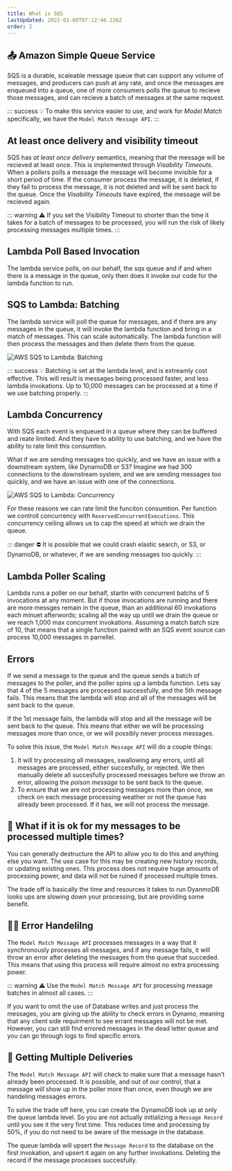```yaml
---
title: What is SQS
lastUpdated: 2022-01-08T07:12:46.226Z
order: 2
---
```


## 📤 Amazon Simple Queue Service

SQS is a durable, scaleable message queue that can support any volume of messages, and producers can push at any rate, and once the messages are enqueued into a queue, one of more consumers polls the queue to recieve those messages, and can recieve a batch of messages at the same request.

::: success
💡 To make this service easier to use, and work for _Model Match_ specifically, we have the `Model Match Message API`.
:::

## At least once delivery and visibility timeout
SQS has _at least once delivery_ semantics, meaning that the message will be recieved at least once. This is implemented through _Visability Timeouts_. When a pollers polls a message the message will become invisible for a short period of time. If the consumer process the message, it is deleted, if they fail to process the message, it is not deleted and will be sent back to the queue. Once the _Visability Timeouts_ have expired, the message will be recieved again.

::: warning
:warning: If you set the Visibility Timeout to shorter than the time it takes for a batch of messages to be processed, you will run the risk of likely processing messages multiple times.
:::

## Lambda Poll Based Invocation
The lambda service polls, on our behalf, the sqs queue and if and when there is a message in the queue, only then does it invoke our code for the lambda function to run.


## SQS to Lambda: Batching
The lambda service will poll the queue for messages, and if there are any messages in the queue, it will invoke the lambda function and bring in a match of messages. This can scale automatically. The lambda function will then process the messages and then delete them from the queue.

![AWS SQS to Lambda: Batching](/batching.png)

::: success
💡 Batching is set at the lambda level, and is extreamly cost effective. This will result is messages being processed faster, and less lambda invokations. Up to 10,000 messages can be processed at a time if we use batching properly.
:::

## Lambda Concurrency
With SQS each event is enqueued in a queue where they can be buffered and reate limited. And they have to ability to use batching, and we have the ability to rate limit this consumtion.

What if we are sending messages too quickly, and we have an issue with a downstream system, like DynamoDB or S3? Imagine we had 300 connections to the downstream system, and we are sending messages too quickly, and we have an issue with one of the connections.

![AWS SQS to Lambda: Concurrency](/downstream_pressure.png)

For these reasons we can rate limit the funciton consumtion. Per function we controll concurrency with `ReservedConcurrentExecutions`. This concurrency ceiling allows us to cap the speed at which we drain the queue. 

::: danger
⛔️ It is possible that we could crash elastic search, or S3, or DynamoDB, or whatever, if we are sending messages too quickly.
:::

## Lambda Poller Scaling
Lambda runs a poller on our behalf, startin with concurrent batchs of 5 invocations at any moment. But if those invocations are running and there are more messges remain in the queue, than an additional 60 invokations each minuet afterwords; scaling all the way up until we drain the queue or we reach 1,000 max concurrent invokations. Assuming a match batch size of 10, that means that a single function paired with an SQS event source can process 10,000 messages in parrellel. 

## Errors
If we send a message to the queue and the queue sends a batch of messages to the poller, and the poller spins up a lambda function. Lets say that 4 of the 5 messages are processed successfully, and the 5th message fails. This means that the lambda will stop and all of the messages will be sent back to the queue.

If the 1st message fails, the lambda will stop and all the message will be sent back to the queue. This means that either we will be processing messages more than once, or we will possibly never process messages. 

To solve this issue, the `Model Match Message API` will do a couple things:
1. It will try processing all messages, swallowing any errors, until all messages are processed, either succesfully, or rejected. We then manually delete all succesfully processed messages before we throw an error, allowing the _poison message_ to be sent back to the queue.
2. To ensure that we are not processing messages more than once, we check on each message processing weather or not the queue has already been processed. If it has, we will not process the message.

## :thinking: What if it is ok for my messages to be processed multiple times? 
You can generally destructure the API to allow you to do this and anything else you want. The use case for this may be creating new history records, or updating existing ones. This process does not require huge amounts of processing power, and data will not be ruined if processed multiple times.

The trade off is basically the time and resources it takes to run DyanmoDB looks ups are slowing down your processing, but are providing some benefit.

## 🙅‍♂️ Error Handelilng
The `Model Match Message API` processes messages in a way that it synchronously processes all messages, and if any message fails, it will throw an error after deleting the messages from the queue that succeded. This means that using this process will require almost no extra processing power.

::: warning
:warning: Use the `Model Match Message API` for processing message batches in almost all cases.
::: 

If you want to omit the use of Database writes and just process the messages, you are giving up the ability to check errors in Dynamo, meaning that any client side requirment to see errant messages will not be met. However, you can still find errored messages in the dead letter queue and you can go through logs to find specific errors.

## 👫 Getting Multiple Deliveries
The `Model Match Message API` will check to make sure that a message hasn't already been processed. It is possible, and out of our control, that a message will show up in the poller more than once, even though we are handeling messages errors. 

To solve the trade off here, you can create the DynamoDB look up at only the queue lambda level. So you are not actually initializing a `Message Record` until you see it the very first time. This reduces time and processing by 50%, if you do not need to be aware of the message in the database.

The queue lambda will upsert the `Message Record` to the database on the first invokation, and upsert it again on any further invokations. Deleting the record if the message processes succesfully. 